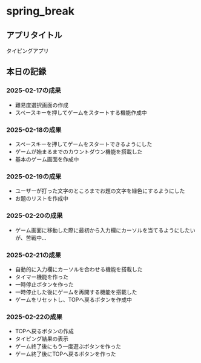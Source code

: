 # spring_break  
## アプリタイトル  
タイピングアプリ  
## 本日の記録  
### 2025-02-17の成果  
* 難易度選択画面の作成  
* スペースキーを押してゲームをスタートする機能作成中  
### 2025-02-18の成果  
* スペースキーを押してゲームをスタートできるようにした  
* ゲームが始まるまでのカウントダウン機能を搭載した  
* 基本のゲーム画面を作成中  
### 2025-02-19の成果  
* ユーザーが打った文字のところまでお題の文字を緑色にするようにした  
* お題のリストを作成中  
### 2025-02-20の成果  
* ゲーム画面に移動した際に最初から入力欄にカーソルを当てるようにしたいが、苦戦中...  
### 2025-02-21の成果  
* 自動的に入力欄にカーソルを合わせる機能を搭載した  
* タイマー機能を作った  
* 一時停止ボタンを作った  
* 一時停止した後にゲームを再開する機能を搭載した  
* ゲームをリセットし、TOPへ戻るボタンを作成中  
### 2025-02-22の成果  
* TOPへ戻るボタンの作成  
* タイピング結果の表示  
* ゲーム終了後にもう一度遊ぶボタンを作った  
* ゲーム終了後にTOPへ戻るボタンを作った  